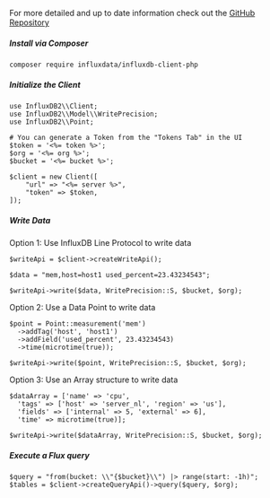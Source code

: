For more detailed and up to date information check out the <a href="https://github.com/influxdata/influxdb-client-php" target="_blank"  rel="noreferrer">GitHub Repository</a>

##### Install via Composer

```
composer require influxdata/influxdb-client-php
```

##### Initialize the Client

```
use InfluxDB2\\Client;
use InfluxDB2\\Model\\WritePrecision;
use InfluxDB2\\Point;

# You can generate a Token from the "Tokens Tab" in the UI
$token = '<%= token %>';
$org = '<%= org %>';
$bucket = '<%= bucket %>';

$client = new Client([
    "url" => "<%= server %>",
    "token" => $token,
]);
```

##### Write Data

Option 1: Use InfluxDB Line Protocol to write data

```
$writeApi = $client->createWriteApi();

$data = "mem,host=host1 used_percent=23.43234543";

$writeApi->write($data, WritePrecision::S, $bucket, $org);
```

Option 2: Use a Data Point to write data

```
$point = Point::measurement('mem')
  ->addTag('host', 'host1')
  ->addField('used_percent', 23.43234543)
  ->time(microtime(true));

$writeApi->write($point, WritePrecision::S, $bucket, $org);
```

Option 3: Use an Array structure to write data

```
$dataArray = ['name' => 'cpu',
  'tags' => ['host' => 'server_nl', 'region' => 'us'],
  'fields' => ['internal' => 5, 'external' => 6],
  'time' => microtime(true)];

$writeApi->write($dataArray, WritePrecision::S, $bucket, $org);
```

##### Execute a Flux query

```
$query = "from(bucket: \\"{$bucket}\\") |> range(start: -1h)";
$tables = $client->createQueryApi()->query($query, $org);
```
